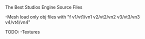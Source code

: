 The Best Studios Engine Source Files

-Mesh load only obj files with "f v1/vt1/vn1 v2/vt2/vn2 v3/vt3/vn3 v4/vt4/vn4"

TODO:
-Textures